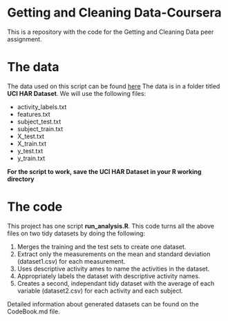 # Getting and Cleaning Data-Coursera
This is a repository with the code for the Getting and Cleaning Data peer assignment.

# The data
The data used on this script can be found [here](https://d396qusza40orc.cloudfront.net/getdata%2Fprojectfiles%2FUCI%20HAR%20Dataset.zip)
The data is in a folder titled **UCI HAR Dataset**.  We will use the following files:
* activity_labels.txt
* features.txt
* subject_test.txt
* subject_train.txt
* X_test.txt
* X_train.txt
* y_test.txt
* y_train.txt

**For the script to work, save the UCI HAR Dataset in your R working directory**

# The code

This project has one script **run_analysis.R**.  This code turns all the above files on two tidy datasets by doing the following:

1. Merges the training and the test sets to create one dataset.
2. Extract only the measurements on the mean and standard deviation (dataset1.csv) for each measurement.
3. Uses descriptive activity ames to name the activities in the dataset.
4. Appropriately labels the dataset with descriptive activity names.
5. Creates a second, independant tidy dataset with the average of each variable (dataset2.csv) for each activity and each subject.

Detailed information about generated datasets can be found on the CodeBook.md file.

